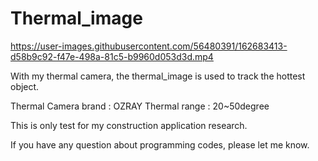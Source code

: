 # Thermal_image

https://user-images.githubusercontent.com/56480391/162683413-d58b9c92-f47e-498a-81c5-b9960d053d3d.mp4

With my thermal camera, the thermal_image is used to track the hottest object.

Thermal Camera brand : OZRAY
Thermal range : 20~50degree

This is only test for my construction application research.

If you have any question about programming codes, please let me know.

